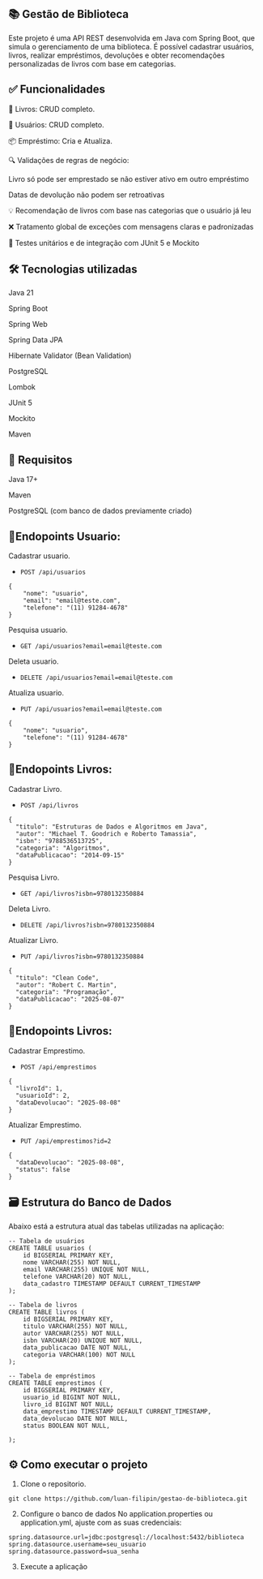 ## 📚 Gestão de Biblioteca
Este projeto é uma API REST desenvolvida em Java com Spring Boot, que simula o gerenciamento de uma biblioteca. É possível cadastrar usuários, livros, realizar empréstimos, devoluções e obter recomendações personalizadas de livros com base em categorias.

## ✅ Funcionalidades
📖 Livros: CRUD completo.

👤 Usuários: CRUD completo.

📦 Empréstimo: Cria e Atualiza.

🔍 Validações de regras de negócio:

Livro só pode ser emprestado se não estiver ativo em outro empréstimo

Datas de devolução não podem ser retroativas

💡 Recomendação de livros com base nas categorias que o usuário já leu

❌ Tratamento global de exceções com mensagens claras e padronizadas

🧪 Testes unitários e de integração com JUnit 5 e Mockito

## 🛠️ Tecnologias utilizadas
Java 21

Spring Boot

Spring Web

Spring Data JPA

Hibernate Validator (Bean Validation)

PostgreSQL

Lombok

JUnit 5

Mockito

Maven

## 📌 Requisitos
Java 17+

Maven

PostgreSQL (com banco de dados previamente criado)

## 📡Endopoints Usuario:
Cadastrar usuario.
- `POST /api/usuarios`
```
{
    "nome": "usuario",
    "email": "email@teste.com",
    "telefone": "(11) 91284-4678"
}
```

Pesquisa usuario.
- `GET /api/usuarios?email=email@teste.com`
  
Deleta usuario.
- `DELETE /api/usuarios?email=email@teste.com`

Atualiza usuario.
- `PUT /api/usuarios?email=email@teste.com`
```
{
    "nome": "usuario",
    "telefone": "(11) 91284-4678"
}
```
## 📡Endopoints Livros:
Cadastrar Livro.
- `POST /api/livros`
```
{
  "titulo": "Estruturas de Dados e Algoritmos em Java",
  "autor": "Michael T. Goodrich e Roberto Tamassia",
  "isbn": "9788536513725",
  "categoria": "Algoritmos",
  "dataPublicacao": "2014-09-15"
}
```
Pesquisa Livro.
- `GET /api/livros?isbn=9780132350884`

Deleta Livro.
- `DELETE /api/livros?isbn=9780132350884`

Atualizar Livro.
- `PUT /api/livros?isbn=9780132350884`
```
{
  "titulo": "Clean Code",
  "autor": "Robert C. Martin",
  "categoria": "Programação",
  "dataPublicacao": "2025-08-07"
}
```

## 📡Endopoints Livros:
Cadastrar Emprestimo.
- `POST /api/emprestimos`
```
{
  "livroId": 1,
  "usuarioId": 2,
  "dataDevolucao": "2025-08-08"
}
```

Atualizar Emprestimo.
- `PUT /api/emprestimos?id=2`
```
{
  "dataDevolucao": "2025-08-08",
  "status": false
}
```
## 🗃️ Estrutura do Banco de Dados
Abaixo está a estrutura atual das tabelas utilizadas na aplicação:
```
-- Tabela de usuários
CREATE TABLE usuarios (
    id BIGSERIAL PRIMARY KEY,
    nome VARCHAR(255) NOT NULL,
    email VARCHAR(255) UNIQUE NOT NULL,
    telefone VARCHAR(20) NOT NULL,
    data_cadastro TIMESTAMP DEFAULT CURRENT_TIMESTAMP
);

-- Tabela de livros
CREATE TABLE livros (
    id BIGSERIAL PRIMARY KEY,
    titulo VARCHAR(255) NOT NULL,
    autor VARCHAR(255) NOT NULL,
    isbn VARCHAR(20) UNIQUE NOT NULL,
    data_publicacao DATE NOT NULL,
    categoria VARCHAR(100) NOT NULL
);

-- Tabela de empréstimos
CREATE TABLE emprestimos (
    id BIGSERIAL PRIMARY KEY,
    usuario_id BIGINT NOT NULL,
    livro_id BIGINT NOT NULL,
    data_emprestimo TIMESTAMP DEFAULT CURRENT_TIMESTAMP,
    data_devolucao DATE NOT NULL,
    status BOOLEAN NOT NULL,
    
);

```

## ⚙️ Como executar o projeto
1. Clone o repositorio.
```
git clone https://github.com/luan-filipin/gestao-de-biblioteca.git
```

2. Configure o banco de dados
No application.properties ou application.yml, ajuste com as suas credenciais:
```
spring.datasource.url=jdbc:postgresql://localhost:5432/biblioteca
spring.datasource.username=seu_usuario
spring.datasource.password=sua_senha
```

3. Execute a aplicação
